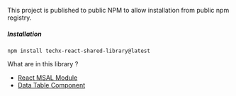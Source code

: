 This project is published to public NPM to allow installation from public npm registry. 

##### Installation
```
npm install techx-react-shared-library@latest
```

What are in this library ?
  - [React MSAL Module](src/react-msal/react-msal.md)
  - [Data Table Component](src/data-table/data-table.md)

